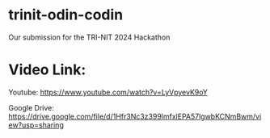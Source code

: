 # trinit-odin-codin
Our submission for the TRI-NIT 2024 Hackathon

# Video Link:
Youtube: https://www.youtube.com/watch?v=LyVpyevK9oY

Google Drive: https://drive.google.com/file/d/1Hfr3Nc3z399lmfxlEPA57lgwbKCNmBwm/view?usp=sharing
